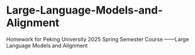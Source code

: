 # Large-Language-Models-and-Alignment
Homework for Peking University 2025 Spring Semester Course ——Large Language Models and Alignment
